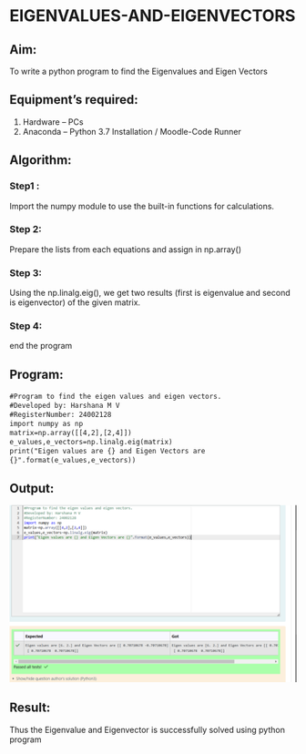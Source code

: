 # EIGENVALUES-AND-EIGENVECTORS
## Aim:
To write a python program to find the Eigenvalues and Eigen Vectors
## Equipment’s required:
1. 	Hardware – PCs
2. 	Anaconda – Python 3.7 Installation / Moodle-Code Runner
## Algorithm:
### Step1 :
Import the numpy module to use the built-in functions for calculations. 
### Step 2:
Prepare the lists from each equations and assign in np.array()
### Step 3: 
Using the np.linalg.eig(),  we get two results (first is eigenvalue and second is eigenvector) of the given matrix.
### Step 4:
end the program 

## Program:

```
#Program to find the eigen values and eigen vectors.
#Developed by: Harshana M V
#RegisterNumber: 24002128
import numpy as np
matrix=np.array([[4,2],[2,4]])
e_values,e_vectors=np.linalg.eig(matrix)
print("Eigen values are {} and Eigen Vectors are {}".format(e_values,e_vectors))
```

## Output:
![output](<Screenshot 2024-11-25 222902-1.png>)

## Result:
Thus the Eigenvalue and Eigenvector is successfully solved using python program
